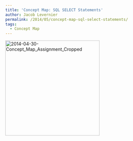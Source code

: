```yaml
---
title: 'Concept Map: SQL SELECT Statements'
author: Jacob Levernier
permalink: /2014/05/concept-map-sql-select-statements/
tags:
  - Concept Map
---
```

[<img class="size-medium wp-image-6919 aligncenter" alt="2014-04-30-Concept_Map_Assignment_Cropped" src="http://teaching.software-carpentry.org/wp-content/uploads/2014/05/2014-04-30-Concept_Map_Assignment_Cropped-297x300.png" width="297" height="300" />][1]

 [1]: http://teaching.software-carpentry.org/wp-content/uploads/2014/05/2014-04-30-Concept_Map_Assignment_Cropped.png
